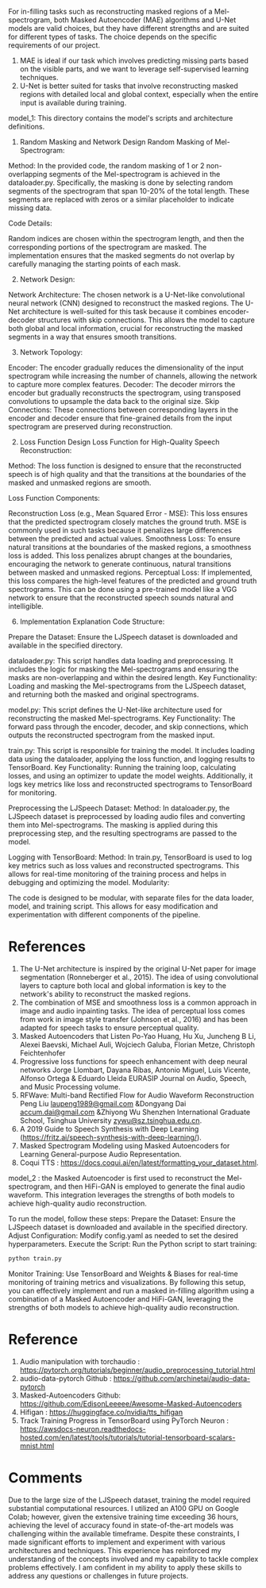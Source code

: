 For in-filling tasks such as reconstructing masked regions of a Mel-spectrogram, both Masked Autoencoder (MAE) algorithms and U-Net models are valid choices, but they have different strengths and are suited for different types of tasks. The choice depends on the specific requirements of our project.

 1. MAE is ideal if our task which involves predicting missing parts based on the visible parts, and we want to leverage self-supervised learning techniques.
 2. U-Net is better suited for tasks that involve reconstructing masked regions with detailed local and global context, especially when the entire input is available during training.
    

model_1: This directory contains the model's scripts and architecture definitions.

1. Random Masking and Network Design
Random Masking of Mel-Spectrogram:

  Method: In the provided code, the random masking of 1 or 2 non-overlapping segments of the Mel-spectrogram is achieved in the dataloader.py. Specifically, the masking is done by selecting random segments of the spectrogram that span 10-20% of the total length. These segments are replaced with zeros or a similar placeholder to indicate missing data.
  
  Code Details:
  
  Random indices are chosen within the spectrogram length, and then the corresponding portions of the spectrogram are masked.
  The implementation ensures that the masked segments do not overlap by carefully managing the starting points of each mask.

2. Network Design:

 Network Architecture: The chosen network is a U-Net-like convolutional neural network (CNN) designed to reconstruct the masked regions. The U-Net architecture is well-suited for this task because it combines encoder-decoder structures with skip connections. This allows the model to capture both global and local information, crucial for reconstructing the masked segments in a way that ensures smooth transitions.

3. Network Topology:

  Encoder: The encoder gradually reduces the dimensionality of the input spectrogram while increasing the number of channels, allowing the network to capture more complex features.
  Decoder: The decoder mirrors the encoder but gradually reconstructs the spectrogram, using transposed convolutions to upsample the data back to the original size.
  Skip Connections: These connections between corresponding layers in the encoder and decoder ensure that fine-grained details from the input spectrogram are preserved during reconstruction.


2. Loss Function Design
Loss Function for High-Quality Speech Reconstruction:

  Method: The loss function is designed to ensure that the reconstructed speech is of high quality and that the transitions at the boundaries of the masked and unmasked regions are smooth.

Loss Function Components:

Reconstruction Loss (e.g., Mean Squared Error - MSE): This loss ensures that the predicted spectrogram closely matches the ground truth. MSE is commonly used in such tasks because it penalizes large differences between the predicted and actual values.
Smoothness Loss: To ensure natural transitions at the boundaries of the masked regions, a smoothness loss is added. This loss penalizes abrupt changes at the boundaries, encouraging the network to generate continuous, natural transitions between masked and unmasked regions.
Perceptual Loss: If implemented, this loss compares the high-level features of the predicted and ground truth spectrograms. This can be done using a pre-trained model like a VGG network to ensure that the reconstructed speech sounds natural and intelligible.



6. Implementation Explanation
Code Structure:

Prepare the Dataset: Ensure the LJSpeech dataset is downloaded and available in the specified directory.

dataloader.py: This script handles data loading and preprocessing. It includes the logic for masking the Mel-spectrograms and ensuring the masks are non-overlapping and within the desired length.
    Key Functionality: Loading and masking the Mel-spectrograms from the LJSpeech dataset, and returning both the masked and original spectrograms.

model.py: This script defines the U-Net-like architecture used for reconstructing the masked Mel-spectrograms.
    Key Functionality: The forward pass through the encoder, decoder, and skip connections, which outputs the reconstructed spectrogram from the masked input.

train.py: This script is responsible for training the model. It includes loading data using the dataloader, applying the loss function, and logging results to TensorBoard.
    Key Functionality: Running the training loop, calculating losses, and using an optimizer to update the model weights. Additionally, it logs key metrics like loss and reconstructed spectrograms to TensorBoard for monitoring.


Preprocessing the LJSpeech Dataset:
    Method: In dataloader.py, the LJSpeech dataset is preprocessed by loading audio files and converting them into Mel-spectrograms. The masking is applied during this preprocessing step, and the resulting spectrograms are passed to the model.

Logging with TensorBoard:
    Method: In train.py, TensorBoard is used to log key metrics such as loss values and reconstructed spectrograms. This allows for real-time monitoring of the training process and helps in debugging and optimizing the model.
Modularity:

The code is designed to be modular, with separate files for the data loader, model, and training script. This allows for easy modification and experimentation with different components of the pipeline.




# References
1. The U-Net architecture is inspired by the original U-Net paper for image segmentation (Ronneberger et al., 2015). The idea of using convolutional layers to capture both local and global information is key to the network's ability to reconstruct the masked regions.
2. The combination of MSE and smoothness loss is a common approach in image and audio inpainting tasks. The idea of perceptual loss comes from work in image style transfer (Johnson et al., 2016) and has been adapted for speech tasks to ensure perceptual quality.
3. Masked Autoencoders that Listen 
Po-Yao Huang, Hu Xu, Juncheng B Li, Alexei Baevski, Michael Auli, Wojciech Galuba, Florian Metze, Christoph Feichtenhofer
4. Progressive loss functions for speech enhancement with deep neural networks Jorge Llombart, Dayana Ribas, Antonio Miguel, Luis Vicente, Alfonso Ortega & Eduardo Lleida EURASIP Journal on Audio, Speech, and Music Processing volume.  
5. RFWave: Multi-band Rectified Flow for Audio Waveform Reconstruction Peng Liu laupeng1989@gmail.com &Dongyang Dai accum.dai@gmail.com &Zhiyong Wu Shenzhen International Graduate School, Tsinghua University zywu@sz.tsinghua.edu.cn.
6. A 2019 Guide to Speech Synthesis with Deep Learning (https://fritz.ai/speech-synthesis-with-deep-learning/).
7. Masked Spectrogram Modeling using Masked Autoencoders for Learning General-purpose Audio Representation.
8. Coqui TTS : https://docs.coqui.ai/en/latest/formatting_your_dataset.html.



model_2 : the Masked Autoencoder is first used to reconstruct the Mel-spectrogram, and then HiFi-GAN is employed to generate the final audio waveform. This integration leverages the strengths of both models to achieve high-quality audio reconstruction.


To run the model, follow these steps:
Prepare the Dataset: Ensure the LJSpeech dataset is downloaded and available in the specified directory.
Adjust Configuration: Modify config.yaml as needed to set the desired hyperparameters.
Execute the Script: Run the Python script to start training:

```bash
python train.py
```

Monitor Training: Use TensorBoard and Weights & Biases for real-time monitoring of training metrics and visualizations.
By following this setup, you can effectively implement and run a masked in-filling algorithm using a combination of a Masked Autoencoder and HiFi-GAN, leveraging the strengths of both models to achieve high-quality audio reconstruction.


# Reference
1. Audio manipulation with torchaudio : https://pytorch.org/tutorials/beginner/audio_preprocessing_tutorial.html
2. audio-data-pytorch Github : https://github.com/archinetai/audio-data-pytorch
3. Masked-Autoencoders Github: https://github.com/EdisonLeeeee/Awesome-Masked-Autoencoders
4. Hifigan : https://huggingface.co/nvidia/tts_hifigan
5. Track Training Progress in TensorBoard using PyTorch Neuron : https://awsdocs-neuron.readthedocs-hosted.com/en/latest/tools/tutorials/tutorial-tensorboard-scalars-mnist.html
   

# Comments
Due to the large size of the LJSpeech dataset, training the model required substantial computational resources. I utilized an A100 GPU on Google Colab; however, given the extensive training time exceeding 36 hours, achieving the level of accuracy found in state-of-the-art models was challenging within the available timeframe. Despite these constraints, I made significant efforts to implement and experiment with various architectures and techniques. This experience has reinforced my understanding of the concepts involved and my capability to tackle complex problems effectively. I am confident in my ability to apply these skills to address any questions or challenges in future projects.
